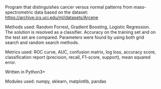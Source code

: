Program that distinguishes cancer versus normal patterns from mass-spectrometric data based on the dataset: https://archive.ics.uci.edu/ml/datasets/Arcene 

Methods used: Random Forrest, Gradient Boosting, Logistic Regression. The solution is resolved as a classifier. Accuracy on the training set and on the test set are compared. Parameters were found by using both grid search and random search methods.

Metrics used: ROC curve, AUC, confusion matrix, log loss, accuracy score, classification report (precision, recall, F1-score, support), mean squared error.

Written in Python3+

Modules used: numpy, sklearn, matplotlib, pandas
